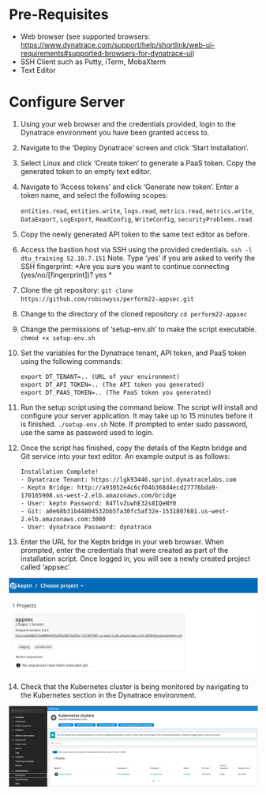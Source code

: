 # Pre-Requisites 
- Web browser (see supported browsers: https://www.dynatrace.com/support/help/shortlink/web-ui-requirements#supported-browsers-for-dynatrace-ui)
- SSH Client such as Putty, iTerm, MobaXterm
- Text Editor

# Configure Server
1. Using your web browser and the credentials provided, login to the Dynatrace environment you have been granted access to. 
2. Navigate to the ‘Deploy Dynatrace’ screen and click ‘Start Installation’. 
3. Select Linux and click ‘Create token’ to generate a PaaS token. Copy the generated token to an empty text editor. 
4. Navigate to ‘Access tokens’ and click ‘Generate new token’. Enter a token name, and select the following scopes:  

    `entities.read`, `entities.write`, `logs.read`, `metrics.read`, `metrics.write`, `DataExport`, `LogExport`, `ReadConfig`, `WriteConfig`, `securityProblems.read`

5. Copy the newly generated API token to the same text editor as before. 
6. Access the bastion host via SSH using the provided credentials. 
   `ssh -l dtu_training 52.10.7.151`
   Note. Type ‘yes’ if you are asked to verify the SSH fingerprint: *Are you sure you want to continue connecting (yes/no/[fingerprint])? yes *
7. Clone the git repository:
   `git clone https://github.com/robinwyss/perform22-appsec.git`
8. Change to the directory of the cloned repository 
    `cd perform22-appsec`
9. Change the permissions of ‘setup-env.sh’ to make the script executable. 
    `chmod +x setup-env.sh`
10. Set the variables for the Dynatrace tenant, API token, and PaaS token using the following commands:
    ```
    export DT_TENANT=.. (URL of your environment) 
    export DT_API_TOKEN=.. (The API token you generated) 
    export DT_PAAS_TOKEN=.. (The PaaS token you generated) 
    ```
11. Run the setup script using the command below. The script will install and configure your server application. It may take up to 15 minutes before it is finished. 
    `./setup-env.sh`
    Note. If prompted to enter sudo password, use the same as password used to login. 
12. Once the script has finished, copy the details of the Keptn bridge and Git service into your text editor. An example output is as follows: 
    ```
    Installation Complete! 
    - Dynatrace Tenant: https://lgk93446.sprint.dynatracelabs.com 
    - Keptn Bridge: http://a93052e4c6cf04b368d4ecd27776bda9-170165908.us-west-2.elb.amazonaws.com/bridge 
    - User: keptn Password: 84TlvZuwhE32s8IQeNY0 
    - Git: a0e68b31b44804532bb5fa30fc5af32e-1531807681.us-west-2.elb.amazonaws.com:3000 
    - User: dynatrace Password: dynatrace  
    ```
13. Enter the URL for the Keptn bridge in your web browser. When prompted, enter the credentials that were created as part of the installation script. Once logged in, you will see a newly created project called ‘appsec’. 
    
![keptn project](../../assets/images/keptn-project.png)

14.  Check that the Kubernetes cluster is being monitored by navigating to the Kubernetes section in the Dynatrace environment. 
   
![Dynatrace Kubernetes overview](../../assets/images/Dynatrace-kubernetes.png)